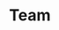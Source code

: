---
title: Team
layout: Team
draft: false
plans:
- title: Dev1
  subtitle: Role
  image: '/images/man-person-icon.png'
  price: Name
  type: month
  features:
    - CV
    - CV
    - CV
  button:
    label: Get started for free
    link: "/contact"

- title: CEO
  subtitle: Role
  image: '/images/man-person-icon.png'
  price: Name
  type: month
  recommended: true
  features:
    - CV
    - CV
    - CV
  button:
    label: Get started
    link: "/contact"

- title: DEV2
  subtitle: Role
  image: '/images/man-person-icon.png'
  price: Name
  type: month
  features:
    - CV
    - CV
    - CV
  button:
    label: Get started
    link: "/contact"

call_to_action:
  title: Want to work with us?
  content: Don't wait, send resume.
  image: '/images/cta.svg'
  button:
    enable: true
    label: "Contact Us"
    link: "/contact"
    
---
